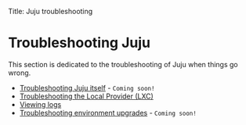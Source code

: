Title: Juju troubleshooting


# Troubleshooting Juju

This section is dedicated to the troubleshooting of Juju when things go wrong.

- [Troubleshooting Juju itself](./troubleshooting-juju.html) - `Coming soon!`
- [Troubleshooting the Local Provider (LXC)](./troubleshooting-local-lxc.html)
- [Viewing logs](./troubleshooting-logs.html)
- [Troubleshooting environment upgrades](./troubleshooting-upgrade.html) - `Coming soon!`
